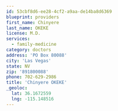 ```yaml
---
id: 53cbf8d6-ee28-4cf2-a9aa-de14ba8d6369
blueprint: providers
first_name: Chinyere
last_name: OKEKE
license: M.D.
services:
  - family-medicine
category: doctors
address: 'PO Box 80088'
city: 'Las Vegas'
state: NV
zip: '891800088'
phone: 702-629-2986
title: 'Chinyere OKEKE'
_geoloc:
  lat: 36.1672559
  lng: -115.148516
---
```

